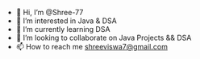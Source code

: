 - 👋 Hi, I’m @Shree-77
- 👀 I’m interested in Java & DSA
- 🌱 I’m currently learning DSA
- 💞️ I’m looking to collaborate on Java Projects && DSA
- 📫 How to reach me shreeviswa7@gmail.com

<!---
Shree-77/Shree-77 is a ✨ special ✨ repository because its `README.md` (this file) appears on your GitHub profile.
You can click the Preview link to take a look at your changes.
--->
